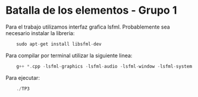 # Batalla de los elementos - Grupo 1

Para el trabajo utilizamos interfaz grafica lsfml. Probablemente sea necesario instalar la libreria:
```c++
    sudo apt-get install libsfml-dev
```

Para compilar por terminal utilizar la siguiente linea:
```c++
    g++ *.cpp -lsfml-graphics -lsfml-audio -lsfml-window -lsfml-system -o TP3
```

Para ejecutar: 
```c++
    ./TP3
```
